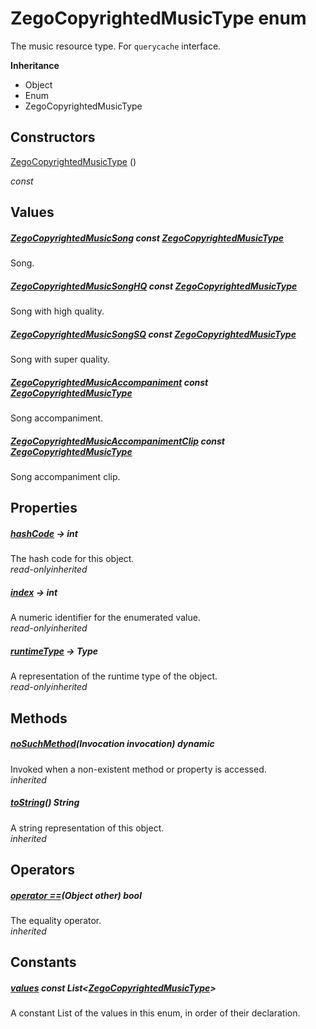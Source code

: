 


# ZegoCopyrightedMusicType enum







<p>The music resource type. For <code>querycache</code> interface.</p>



**Inheritance**

- Object
- Enum
- ZegoCopyrightedMusicType






## Constructors

[ZegoCopyrightedMusicType](../zego_uikit_prebuilt_live_audio_room/ZegoCopyrightedMusicType/ZegoCopyrightedMusicType.md) ()

  _const_ 


## Values

##### [ZegoCopyrightedMusicSong](../zego_uikit_prebuilt_live_audio_room/ZegoCopyrightedMusicType.md) const [ZegoCopyrightedMusicType](../zego_uikit_prebuilt_live_audio_room/ZegoCopyrightedMusicType.md)



<p>Song.</p>  




##### [ZegoCopyrightedMusicSongHQ](../zego_uikit_prebuilt_live_audio_room/ZegoCopyrightedMusicType.md) const [ZegoCopyrightedMusicType](../zego_uikit_prebuilt_live_audio_room/ZegoCopyrightedMusicType.md)



<p>Song with high quality.</p>  




##### [ZegoCopyrightedMusicSongSQ](../zego_uikit_prebuilt_live_audio_room/ZegoCopyrightedMusicType.md) const [ZegoCopyrightedMusicType](../zego_uikit_prebuilt_live_audio_room/ZegoCopyrightedMusicType.md)



<p>Song with super quality.</p>  




##### [ZegoCopyrightedMusicAccompaniment](../zego_uikit_prebuilt_live_audio_room/ZegoCopyrightedMusicType.md) const [ZegoCopyrightedMusicType](../zego_uikit_prebuilt_live_audio_room/ZegoCopyrightedMusicType.md)



<p>Song accompaniment.</p>  




##### [ZegoCopyrightedMusicAccompanimentClip](../zego_uikit_prebuilt_live_audio_room/ZegoCopyrightedMusicType.md) const [ZegoCopyrightedMusicType](../zego_uikit_prebuilt_live_audio_room/ZegoCopyrightedMusicType.md)



<p>Song accompaniment clip.</p>  





## Properties

##### [hashCode](../zego_uikit_prebuilt_live_audio_room/ZegoCopyrightedMusicType/hashCode.md) &#8594; int



The hash code for this object.  
_<span class="feature">read-only</span><span class="feature">inherited</span>_



##### [index](../zego_uikit_prebuilt_live_audio_room/ZegoCopyrightedMusicType/index.md) &#8594; int



A numeric identifier for the enumerated value.  
_<span class="feature">read-only</span><span class="feature">inherited</span>_



##### [runtimeType](../zego_uikit_prebuilt_live_audio_room/ZegoCopyrightedMusicType/runtimeType.md) &#8594; Type



A representation of the runtime type of the object.  
_<span class="feature">read-only</span><span class="feature">inherited</span>_





## Methods

##### [noSuchMethod](../zego_uikit_prebuilt_live_audio_room/ZegoCopyrightedMusicType/noSuchMethod.md)(Invocation invocation) dynamic



Invoked when a non-existent method or property is accessed.  
_<span class="feature">inherited</span>_



##### [toString](../zego_uikit_prebuilt_live_audio_room/ZegoCopyrightedMusicType/toString.md)() String



A string representation of this object.  
_<span class="feature">inherited</span>_





## Operators

##### [operator ==](../zego_uikit_prebuilt_live_audio_room/ZegoCopyrightedMusicType/operator_equals.md)(Object other) bool



The equality operator.  
_<span class="feature">inherited</span>_










## Constants

##### [values](../zego_uikit_prebuilt_live_audio_room/ZegoCopyrightedMusicType/values-constant.md) const List&lt;[ZegoCopyrightedMusicType](../zego_uikit_prebuilt_live_audio_room/ZegoCopyrightedMusicType.md)>



A constant List of the values in this enum, in order of their declaration.  









